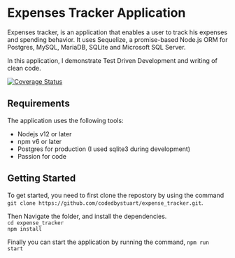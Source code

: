 # Expenses Tracker Application
Expenses tracker, is an application that enables a user to track his expenses and spending behavior. It uses Sequelize, a promise-based Node.js ORM for Postgres, MySQL, MariaDB, SQLite and Microsoft SQL Server.

In this application, I demonstrate Test Driven Development and writing of clean code.

[![Coverage Status](https://coveralls.io/repos/github/codedbystuart/expense_tracker/badge.svg?branch=main)](https://coveralls.io/github/codedbystuart/expense_tracker?branch=main)

## Requirements
The application uses the following tools:
* Nodejs v12 or later
* npm v6 or later
* Postgres for production (I used sqlite3 during development)
* Passion for code

## Getting Started
To get started, you need to first clone the repostory by using the command `git clone https://github.com/codedbystuart/expense_tracker.git`.

Then Navigate the folder, and install the dependencies. <br>
`cd expense_tracker`<br>
`npm install`

Finally you can start the application by running the command, `npm run start`